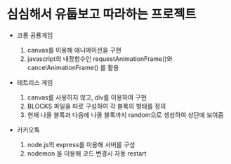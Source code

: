 # 심심해서 유툽보고 따라하는 프로젝트

- 크롬 공룡게임
    1. canvas를 이용해 애니메이션을 구현
    2. javascript의 내장함수인 requestAnimationFrame()와 cancelAnimationFrame() 를 활용

- 테트리스 게임
    1. canvas를 사용하지 않고, div를 이용하여 구현
    2. BLOCKS 파일을 따로 구성하여 각 블록의 형태를 정의
    3. 현재 나올 블록과 다음에 나올 블록까지 random으로 생성하여 상단에 보여줌

- 카카오톡
    1. node.js의 express를 이용해 서버를 구성
    2. nodemon 을 이용해 코드 변경시 자동 restart
